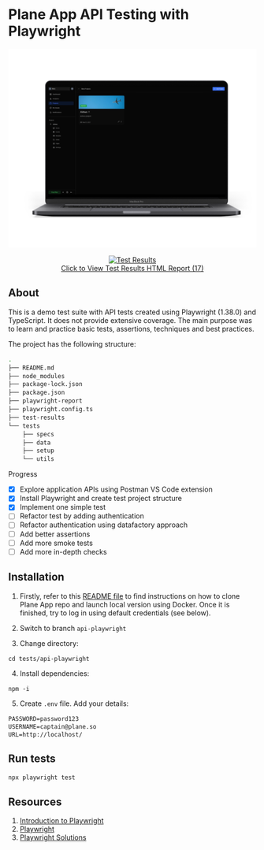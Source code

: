 # Plane App API Testing with Playwright

<div align="center">

![api](../attachments/plane-ui.png)

[![Test Results](https://img.shields.io/badge/tests-passing-brightgreen)](https://clickworks.me/public_reports/test-results.xml)  
[Click to View Test Results HTML Report (17)](https://clickworks.me/public_reports/index.html)

</div>

## About

This is a demo test suite with API tests created using Playwright (1.38.0) and TypeScript. It does not provide extensive coverage. The main purpose was to learn and practice basic tests, assertions, techniques and best practices.

The project has the following structure:

```bash
.
├── README.md
├── node_modules
├── package-lock.json
├── package.json
├── playwright-report
├── playwright.config.ts
├── test-results
└── tests
    ├── specs
    ├── data
    ├── setup
    └── utils  
```

Progress

- [x] Explore application APIs using Postman VS Code extension
- [x] Install Playwright and create test project structure
- [x] Implement one simple test
- [ ] Refactor test by adding authentication
- [ ] Refactor authentication using datafactory approach
- [ ] Add better assertions
- [ ] Add more smoke tests
- [ ] Add more in-depth checks

## Installation

1. Firstly, refer to this [README file](https://github.com/MaksimZinovev/plane) to find instructions on how to clone Plane App repo and launch local version using Docker. Once it is finished, try to log in using default credentials (see below).

2. Switch to branch `api-playwright`

3. Change directory:

```shell
cd tests/api-playwright
```

4. Install dependencies:

```shell
npm -i 
```

5. Create `.env` file. Add  your details:

```text
PASSWORD=password123
USERNAME=captain@plane.so
URL=http://localhost/
```

## Run tests

```shell
npx playwright test

```

## Resources

1. [Introduction to Playwright](https://testautomationu.applitools.com/playwright-intro/)
2. [Playwright](https://playwright.dev/docs/intro)
3. [Playwright Solutions](https://playwrightsolutions.com/)
